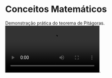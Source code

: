 # Conceitos Matemáticos

Demonstração prática do teorema de Pitágoras.  
![Pitágoras](./pitagoras.mov "Pitágoras").  

<!-- 
[FIXME:]
Colocar aqui um link para todas as seções dentro dos MDs das unidades que tenham alguma coisa de matemática.

Tentar usar o visualizador 3D de objetos que tem no markdown (Tizon)

Usar os arquivos *.ggb do Geogebra .. colocar embed o visualizador do Geogebra .. se precisar embed em html então usar PageGit para ter uma página html e usar o link para esta página aqui
-->